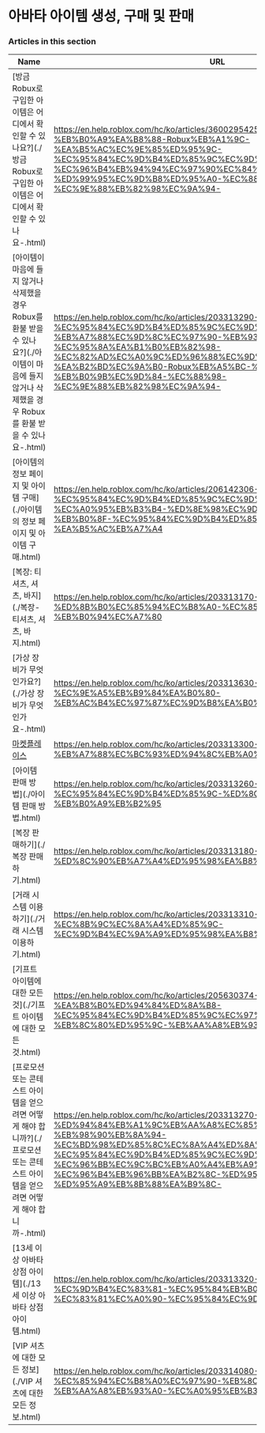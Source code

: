 # 아바타 아이템 생성, 구매 및 판매  
### Articles in this section
Name|URL
-|-
[방금 Robux로 구입한 아이템은 어디에서 확인할 수 있나요?](./방금 Robux로 구입한 아이템은 어디에서 확인할 수 있나요-.html) |https://en.help.roblox.com/hc/ko/articles/360029542532-%EB%B0%A9%EA%B8%88-Robux%EB%A1%9C-%EA%B5%AC%EC%9E%85%ED%95%9C-%EC%95%84%EC%9D%B4%ED%85%9C%EC%9D%80-%EC%96%B4%EB%94%94%EC%97%90%EC%84%9C-%ED%99%95%EC%9D%B8%ED%95%A0-%EC%88%98-%EC%9E%88%EB%82%98%EC%9A%94-
[아이템이 마음에 들지 않거나 삭제했을 경우 Robux를 환불 받을 수 있나요?](./아이템이 마음에 들지 않거나 삭제했을 경우 Robux를 환불 받을 수 있나요-.html) |https://en.help.roblox.com/hc/ko/articles/203313290-%EC%95%84%EC%9D%B4%ED%85%9C%EC%9D%B4-%EB%A7%88%EC%9D%8C%EC%97%90-%EB%93%A4%EC%A7%80-%EC%95%8A%EA%B1%B0%EB%82%98-%EC%82%AD%EC%A0%9C%ED%96%88%EC%9D%84-%EA%B2%BD%EC%9A%B0-Robux%EB%A5%BC-%ED%99%98%EB%B6%88-%EB%B0%9B%EC%9D%84-%EC%88%98-%EC%9E%88%EB%82%98%EC%9A%94-
[아이템의 정보 페이지 및 아이템 구매](./아이템의 정보 페이지 및 아이템 구매.html) |https://en.help.roblox.com/hc/ko/articles/206142306-%EC%95%84%EC%9D%B4%ED%85%9C%EC%9D%98-%EC%A0%95%EB%B3%B4-%ED%8E%98%EC%9D%B4%EC%A7%80-%EB%B0%8F-%EC%95%84%EC%9D%B4%ED%85%9C-%EA%B5%AC%EB%A7%A4
[복장: 티셔츠, 셔츠, 바지](./복장- 티셔츠, 셔츠, 바지.html) |https://en.help.roblox.com/hc/ko/articles/203313170-%EB%B3%B5%EC%9E%A5-%ED%8B%B0%EC%85%94%EC%B8%A0-%EC%85%94%EC%B8%A0-%EB%B0%94%EC%A7%80
[가상 장비가 무엇인가요?](./가상 장비가 무엇인가요-.html) |https://en.help.roblox.com/hc/ko/articles/203313630-%EA%B0%80%EC%83%81-%EC%9E%A5%EB%B9%84%EA%B0%80-%EB%AC%B4%EC%97%87%EC%9D%B8%EA%B0%80%EC%9A%94-
[마켓플레이스](./마켓플레이스.html) |https://en.help.roblox.com/hc/ko/articles/203313300-%EB%A7%88%EC%BC%93%ED%94%8C%EB%A0%88%EC%9D%B4%EC%8A%A4
[아이템 판매 방법](./아이템 판매 방법.html) |https://en.help.roblox.com/hc/ko/articles/203313260-%EC%95%84%EC%9D%B4%ED%85%9C-%ED%8C%90%EB%A7%A4-%EB%B0%A9%EB%B2%95
[복장 판매하기](./복장 판매하기.html) |https://en.help.roblox.com/hc/ko/articles/203313180-%EB%B3%B5%EC%9E%A5-%ED%8C%90%EB%A7%A4%ED%95%98%EA%B8%B0
[거래 시스템 이용하기](./거래 시스템 이용하기.html) |https://en.help.roblox.com/hc/ko/articles/203313310-%EA%B1%B0%EB%9E%98-%EC%8B%9C%EC%8A%A4%ED%85%9C-%EC%9D%B4%EC%9A%A9%ED%95%98%EA%B8%B0
[기프트 아이템에 대한 모든 것](./기프트 아이템에 대한 모든 것.html) |https://en.help.roblox.com/hc/ko/articles/205630374-%EA%B8%B0%ED%94%84%ED%8A%B8-%EC%95%84%EC%9D%B4%ED%85%9C%EC%97%90-%EB%8C%80%ED%95%9C-%EB%AA%A8%EB%93%A0-%EA%B2%83
[프로모션 또는 콘테스트 아이템을 얻으려면 어떻게 해야 합니까?](./프로모션 또는 콘테스트 아이템을 얻으려면 어떻게 해야 합니까-.html) |https://en.help.roblox.com/hc/ko/articles/203313270-%ED%94%84%EB%A1%9C%EB%AA%A8%EC%85%98-%EB%98%90%EB%8A%94-%EC%BD%98%ED%85%8C%EC%8A%A4%ED%8A%B8-%EC%95%84%EC%9D%B4%ED%85%9C%EC%9D%84-%EC%96%BB%EC%9C%BC%EB%A0%A4%EB%A9%B4-%EC%96%B4%EB%96%BB%EA%B2%8C-%ED%95%B4%EC%95%BC-%ED%95%A9%EB%8B%88%EA%B9%8C-
[13세 이상 아바타 상점 아이템](./13세 이상 아바타 상점 아이템.html) |https://en.help.roblox.com/hc/ko/articles/203313320-13%EC%84%B8-%EC%9D%B4%EC%83%81-%EC%95%84%EB%B0%94%ED%83%80-%EC%83%81%EC%A0%90-%EC%95%84%EC%9D%B4%ED%85%9C
[VIP 셔츠에 대한 모든 정보](./VIP 셔츠에 대한 모든 정보.html) |https://en.help.roblox.com/hc/ko/articles/203314080-VIP-%EC%85%94%EC%B8%A0%EC%97%90-%EB%8C%80%ED%95%9C-%EB%AA%A8%EB%93%A0-%EC%A0%95%EB%B3%B4
